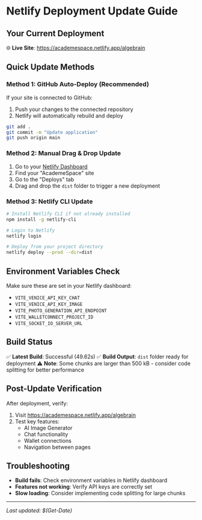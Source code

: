 # Netlify Deployment Update Guide

## Your Current Deployment
🌐 **Live Site**: https://academespace.netlify.app/algebrain

## Quick Update Methods

### Method 1: GitHub Auto-Deploy (Recommended)
If your site is connected to GitHub:
1. Push your changes to the connected repository
2. Netlify will automatically rebuild and deploy

```bash
git add .
git commit -m "Update application"
git push origin main
```

### Method 2: Manual Drag & Drop Update
1. Go to your [Netlify Dashboard](https://app.netlify.com/)
2. Find your "AcademeSpace" site
3. Go to the "Deploys" tab
4. Drag and drop the `dist` folder to trigger a new deployment

### Method 3: Netlify CLI Update
```bash
# Install Netlify CLI if not already installed
npm install -g netlify-cli

# Login to Netlify
netlify login

# Deploy from your project directory
netlify deploy --prod --dir=dist
```

## Environment Variables Check
Make sure these are set in your Netlify dashboard:
- `VITE_VENICE_API_KEY_CHAT`
- `VITE_VENICE_API_KEY_IMAGE`
- `VITE_PHOTO_GENERATION_API_ENDPOINT`
- `VITE_WALLETCONNECT_PROJECT_ID`
- `VITE_SOCKET_IO_SERVER_URL`

## Build Status
✅ **Latest Build**: Successful (49.62s)
✅ **Build Output**: `dist` folder ready for deployment
⚠️ **Note**: Some chunks are larger than 500 kB - consider code splitting for better performance

## Post-Update Verification
After deployment, verify:
1. Visit https://academespace.netlify.app/algebrain
2. Test key features:
   - AI Image Generator
   - Chat functionality
   - Wallet connections
   - Navigation between pages

## Troubleshooting
- **Build fails**: Check environment variables in Netlify dashboard
- **Features not working**: Verify API keys are correctly set
- **Slow loading**: Consider implementing code splitting for large chunks

---
*Last updated: $(Get-Date)*